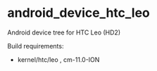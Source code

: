 android_device_htc_leo
========================

Android device tree for HTC Leo (HD2)

Build requirements:
* kernel/htc/leo  , cm-11.0-ION

